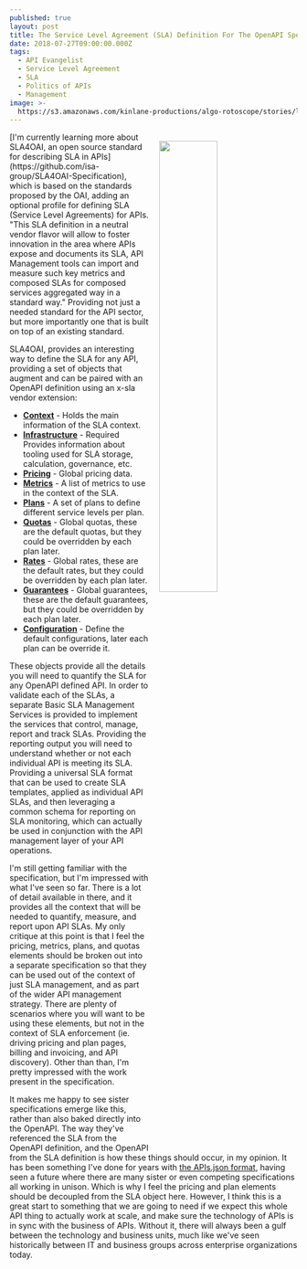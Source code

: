 ```yaml
---
published: true
layout: post
title: The Service Level Agreement (SLA) Definition For The OpenAPI Specification
date: 2018-07-27T09:00:00.000Z
tags:
  - API Evangelist
  - Service Level Agreement
  - SLA
  - Politics of APIs
  - Management
image: >-
  https://s3.amazonaws.com/kinlane-productions/algo-rotoscope/stories/legalstatue_light_dali.jpg
---
```

<p><img src="{{ page.image }}" width="45%" align="right" style="padding: 15px;" /></p>[I'm currently learning more about SLA4OAI, an open source standard for describing SLA in APIs](https://github.com/isa-group/SLA4OAI-Specification), which is based on the standards proposed by the OAI, adding an optional profile for defining SLA (Service Level Agreements) for APIs. "This SLA definition in a neutral vendor flavor will allow to foster innovation in the area where APIs expose and documents its SLA, API Management tools can import and measure such key metrics and composed SLAs for composed services aggregated way in a standard way." Providing not just a needed standard for the API sector, but more importantly one that is built on top of an existing standard.

SLA4OAI, provides an interesting way to define the SLA for any API, providing a set of objects that augment and can be paired with an OpenAPI definition using an x-sla vendor extension:

- **[Context](https://github.com/isa-group/SLA4OAI-Specification/blob/master/Specification.md#522-contextobject)** - Holds the main information of the SLA context.
- **[Infrastructure](https://github.com/isa-group/SLA4OAI-Specification/blob/master/Specification.md#524-infrastructureobject)** - Required Provides information about tooling used for SLA storage, calculation, governance, etc.
- **[Pricing](https://github.com/isa-group/SLA4OAI-Specification/blob/master/Specification.md#525-pricingobject)** - Global pricing data.
- **[Metrics](https://github.com/isa-group/SLA4OAI-Specification/blob/master/Specification.md#526-metricsobject)** - A list of metrics to use in the context of the SLA.
- **[Plans](https://github.com/isa-group/SLA4OAI-Specification/blob/master/Specification.md#528-plansobject)** - A set of plans to define different service levels per plan.
- **[Quotas](https://github.com/isa-group/SLA4OAI-Specification/blob/master/Specification.md#5210-quotasobject)** - Global quotas, these are the default quotas, but they could be overridden by each plan later.
- **[Rates](https://github.com/isa-group/SLA4OAI-Specification/blob/master/Specification.md#5211-ratesobject)** - Global rates, these are the default rates, but they could be overridden by each plan later.
- **[Guarantees](https://github.com/isa-group/SLA4OAI-Specification/blob/master/Specification.md#5212-guaranteesobject)** - Global guarantees, these are the default guarantees, but they could be overridden by each plan later.
- **[Configuration](https://github.com/isa-group/SLA4OAI-Specification/blob/master/Specification.md#5218-configurationsobject)** - Define the default configurations, later each plan can be override it.

These objects provide all the details you will need to quantify the SLA for any OpenAPI defined API. In order to validate each of the SLAs, a separate Basic SLA Management Services is provided to implement the services that control, manage, report and track SLAs. Providing the reporting output you will need to understand whether or not each individual API is meeting its SLA. Providing a universal SLA format that can be used to create SLA templates, applied as individual API SLAs, and then leveraging a common schema for reporting on SLA monitoring, which can actually be used in conjunction with the API management layer of your API operations.

I'm still getting familiar with the specification, but I'm impressed with what I've seen so far. There is a lot of detail available in there, and it provides all the context that will be needed to quantify, measure, and report upon API SLAs. My only critique at this point is that I feel the pricing, metrics, plans, and quotas elements should be broken out into a separate specification so that they can be used out of the context of just SLA management, and as part of the wider API management strategy. There are plenty of scenarios where you will want to be using these elements, but not in the context of SLA enforcement (ie. driving pricing and plan pages, billing and invoicing, and API discovery). Other than than, I'm pretty impressed with the work present in the specification.

It makes me happy to see sister specifications emerge like this, rather than also baked directly into the OpenAPI. The way they've referenced the SLA from the OpenAPI definition, and the OpenAPI from the SLA definition is how these things should occur, in my opinion. It has been something I've done for years with [the APIs.json format](http://apisjson.org/), having seen a future where there are many sister or even competing specifications all working in unison. Which is why I feel the pricing and plan elements should be decoupled from the SLA object here. However, I think this is a great start to something that we are going to need if we expect this whole API thing to actually work at scale, and make sure the technology of APIs is in sync with the business of APIs. Without it, there will always been a gulf between the technology and business units, much like we've seen historically between IT and business groups across enterprise organizations today.

